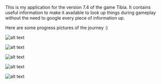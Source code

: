 This is my application for the version 7.4 of the game Tibia. 
It contains useful information to make it available to look up things during gameplay without the need to google every piece of information up.

Here are some progress pictures of the journey :)



![alt text](https://i.imgur.com/10loMqu.jpeg)

![alt text](https://i.imgur.com/FgwXzqm.png)

![alt text](https://i.imgur.com/g9u4Vvy.jpg)

![alt text](https://i.imgur.com/9e5qxEd.jpg)

![alt text](https://i.imgur.com/10loMqu.jpeg)



